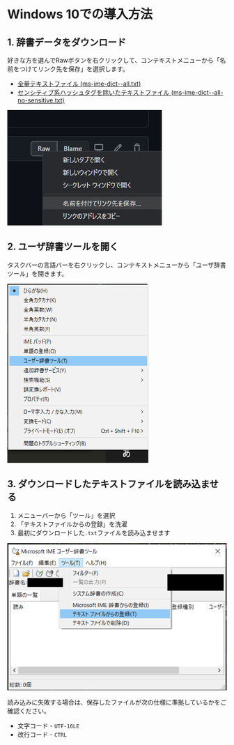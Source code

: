 # Windows 10での導入方法

## 1. 辞書データをダウンロード

好きな方を選んでRawボタンを右クリックして、コンテキストメニューから「名前をつけてリンク先を保存」を選択します。

- [全量テキストファイル (ms-ime-dict--all.txt)](./dictionary/win/ms-ime-dict--all.txt)
- [センシティブ系ハッシュタグを除いたテキストファイル (ms-ime-dict--all-no-sensitive.txt)](./dictionary/win/ms-ime-dict--all-no-sensitive.txt)

![](./docs/image/win-download.png)

## 2. ユーザ辞書ツールを開く

タスクバーの言語バーを右クリックし、コンテキストメニューから「ユーザ辞書ツール」を開きます。

![](./docs/image/win-imemenu.png)

## 3. ダウンロードしたテキストファイルを読み込ませる

1. メニューバーから「ツール」を選択
2. 「テキストファイルからの登録」を洗濯
3. 最初にダウンロードした`.txt`ファイルを読み込ませます

![](./docs/image/win-tool.png)

読み込みに失敗する場合は、保存したファイルが次の仕様に準拠しているかをご確認ください。

- 文字コード - `UTF-16LE`
- 改行コード - `CTRL`